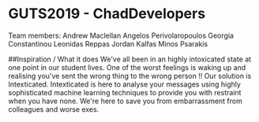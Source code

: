# GUTS2019 - ChadDevelopers

Team members:
    Andrew Maclellan
    Angelos Perivolaropoulos
    Georgia Constantinou
    Leonidas Reppas
    Jordan Kalfas
    Minos Psarakis
    
##Inspiration / What it does
We've all been in an highly intoxicated state at one point in our student lives. One of the worst feelings is waking up and realising you've sent the wrong thing to the wrong person !! Our solution is Intexticated. Intexticated is here to analyse your messages using highly sophisticated machine learning techniques to provide you with restraint when you have none. We're here to save you from embarrassment from colleagues and worse exes.
